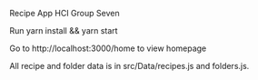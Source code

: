 Recipe App HCI Group Seven

Run yarn install && yarn start

Go to http://localhost:3000/home to view homepage

All recipe and folder data is in src/Data/recipes.js and folders.js.